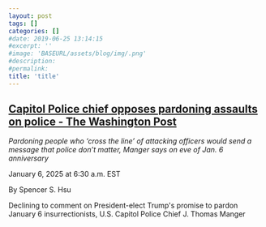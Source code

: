 ```yaml
---
layout: post
tags: []
categories: []
#date: 2019-06-25 13:14:15
#excerpt: ''
#image: 'BASEURL/assets/blog/img/.png'
#description:
#permalink:
title: 'title'
---
```



## [Capitol Police chief opposes pardoning assaults on police - The Washington Post](https://www.washingtonpost.com/dc-md-va/2025/01/06/captitol-police-jan6-trump-pardons/)

*Pardoning people who ‘cross the line’ of attacking officers would send a message that police don’t matter, Manger says on eve of Jan. 6 anniversary*

January 6, 2025 at 6:30 a.m. EST

By Spencer S. Hsu

Declining to comment on President-elect Trump's promise to pardon January 6 insurrectionists, 
U.S. Capitol Police Chief J. Thomas Manger